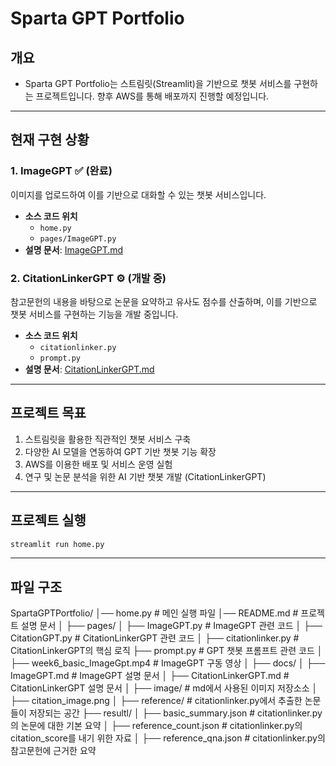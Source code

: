 # Sparta GPT Portfolio

## 개요
- Sparta GPT Portfolio는 스트림릿(Streamlit)을 기반으로 챗봇 서비스를 구현하는 프로젝트입니다. 향후 AWS를 통해 배포까지 진행할 예정입니다.

---

## 현재 구현 상황

### 1. ImageGPT ✅ (완료)
이미지를 업로드하여 이를 기반으로 대화할 수 있는 챗봇 서비스입니다.
- **소스 코드 위치**
  - `home.py`
  - `pages/ImageGPT.py`
- **설명 문서**: [ImageGPT.md](./ImageGPT.md)

### 2. CitationLinkerGPT ⚙️ (개발 중)
참고문헌의 내용을 바탕으로 논문을 요약하고 유사도 점수를 산출하며, 이를 기반으로 챗봇 서비스를 구현하는 기능을 개발 중입니다.
- **소스 코드 위치**
  - `citationlinker.py`
  - `prompt.py`
- **설명 문서**: [CitationLinkerGPT.md](./CitationLinkerGPT.md)

---

## 프로젝트 목표
1. 스트림릿을 활용한 직관적인 챗봇 서비스 구축
2. 다양한 AI 모델을 연동하여 GPT 기반 챗봇 기능 확장
3. AWS를 이용한 배포 및 서비스 운영 실험
4. 연구 및 논문 분석을 위한 AI 기반 챗봇 개발 (CitationLinkerGPT)

---

## 프로젝트 실행
```bash
streamlit run home.py
```
---

## 파일 구조

SpartaGPTPortfolio/
│── home.py  # 메인 실행 파일
│── README.md  # 프로젝트 설명 문서
│
├── pages/
│   ├── ImageGPT.py  # ImageGPT 관련 코드
│   ├── CitationGPT.py # CitationLinkerGPT 관련 코드
│
├── citationlinker.py  # CitationLinkerGPT의 핵심 로직
├── prompt.py  # GPT 챗봇 프롬프트 관련 코드
│
├── week6_basic_ImageGpt.mp4 # ImageGPT 구동 영상
│
├── docs/
│   ├── ImageGPT.md  # ImageGPT 설명 문서
│   ├── CitationLinkerGPT.md  # CitationLinkerGPT 설명 문서
│ 
├── image/ # md에서 사용된 이미지 저장소소
│   ├── citation_image.png 
│
├── reference/ # citationlinker.py에서 추출한 논문들이 저장되는 공간
├── resultl/
│   ├── basic_summary.json # citationlinker.py의 논문에 대한 기본 요약
│   ├── reference_count.json # citationlinker.py의 citation_score를 내기 위한 자료
│   ├── reference_qna.json # citationlinker.py의 참고문헌에 근거한 요약